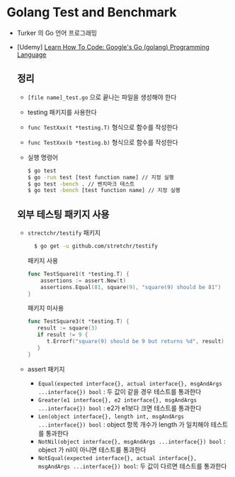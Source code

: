 # Golang Test and Benchmark

- Turker 의 Go 언어 프로그래밍

- [Udemy] [Learn How To Code: Google's Go (golang) Programming Language](https://www.udemy.com/course/learn-how-to-code/)

  ## 정리

  - `[file name]_test.go` 으로 끝나는 파일을 생성해야 한다

  - testing 패키지를 사용한다

  - `func TestXxx(t *testing.T)` 형식으로 함수를 작성한다

  -  `func TestXxx(b *testing.b)` 형식으로 함수를 작성한다

  - 실행 명령어

    ```bash
    $ go test
    $ go -run test [test function name] // 지정 실행
    $ go test -bench . // 벤치마크 테스트
    $ go test -bench [test function name] // 지정 실행
    ```

  ## 외부 테스팅 패키지 사용

  - `strectchr/testify` 패키지

    ```bash
      $ go get -u github.com/stretchr/testify
    ```
  
    패키지 사용
  
    ```go
    func TestSquare1(t *testing.T) {
    	assertions := assert.New(t)
    	assertions.Equal(81, square(9), "square(9) should be 81")
    }
    ```
  
    패키지 미사용
  
    ```go
    func TestSquare3(t *testing.T) {
       result := square(3)
       if result != 9 {
          t.Errorf("square(9) should be 9 but returns %d", result)
       }
    }
    ```
  
  - assert 패키지
    - `Equal(expected interface{}, actual interface{}, msgAndArgs ...interface{}) bool` : 두 값이 같을 경우 테스트를 통과한다
    - `Greater(e1 interface{}, e2 interface{}, msgAndArgs ...interface{}) bool` : e2가 e1보다 크면 테스트를 통과한다
    - `Len(object interface{}, length int, msgAndArgs ...interface{}) bool` : object 항목 개수가 length 가 일치해야 테스트를 통과한다
    - `NotNil(object interface{}, msgAndArgs ...interface{}) bool` : object 가 nil이 아니면 테스트를 통과한다
    - `NotEqual(expected interface{}, actual interface{}, msgAndArgs ...interface{}) bool`: 두 값이 다르면 테스트를 통과한다